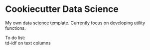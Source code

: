 # Cookiecutter Data Science

My own data science template. Currently focus on developing utility functions.  

To do list:  
    td-idf on text columns 
 